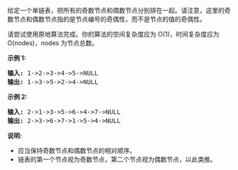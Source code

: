 <html>
 <body>
  <p>
   给定一个单链表，把所有的奇数节点和偶数节点分别排在一起。请注意，这里的奇数节点和偶数节点指的是节点编号的奇偶性，而不是节点的值的奇偶性。
  </p>
  <p>
   请尝试使用原地算法完成。你的算法的空间复杂度应为 O(1)，时间复杂度应为 O(nodes)，nodes 为节点总数。
  </p>
  <p>
   <strong>
    示例 1:
   </strong>
  </p>
  <pre><strong>输入:</strong> 1-&gt;2-&gt;3-&gt;4-&gt;5-&gt;NULL
<strong>输出:</strong> 1-&gt;3-&gt;5-&gt;2-&gt;4-&gt;NULL
</pre>
  <p>
   <strong>
    示例 2:
   </strong>
  </p>
  <pre><strong>输入:</strong> 2-&gt;1-&gt;3-&gt;5-&gt;6-&gt;4-&gt;7-&gt;NULL 
<strong>输出:</strong> 2-&gt;3-&gt;6-&gt;7-&gt;1-&gt;5-&gt;4-&gt;NULL</pre>
  <p>
   <strong>
    说明:
   </strong>
  </p>
  <ul>
   <li>
    应当保持奇数节点和偶数节点的相对顺序。
   </li>
   <li>
    链表的第一个节点视为奇数节点，第二个节点视为偶数节点，以此类推。
   </li>
  </ul>
 </body>
</html>